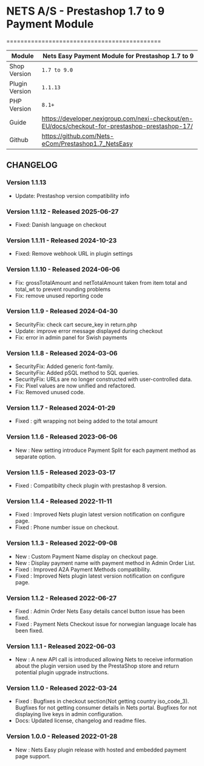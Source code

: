 # NETS A/S - Prestashop 1.7 to 9 Payment Module
============================================

| Module         | Nets Easy Payment Module for Prestashop 1.7 to 9                                                |
|----------------|-------------------------------------------------------------------------------------------------|
| Shop Version   | `1.7 to 9.0`                                                                                    |
| Plugin Version | `1.1.13`                                                                                        |
| PHP Version    | `8.1+`                                                                                          |
| Guide          | https://developer.nexigroup.com/nexi-checkout/en-EU/docs/checkout-for-prestashop-prestashop-17/ |
| Github         | https://github.com/Nets-eCom/Prestashop1.7_NetsEasy                                             |

## CHANGELOG

### Version 1.1.13 
* Update: Prestashop version compatibility info

### Version 1.1.12 - Released 2025-06-27
* Fixed: Danish language on checkout

### Version 1.1.11 - Released 2024-10-23
* Fixed: Remove webhook URL in plugin settings

### Version 1.1.10 - Released 2024-06-06
* Fix: grossTotalAmount and netTotalAmount taken from item total and total_wt to prevent rounding problems
* Fix: remove unused reporting code

### Version 1.1.9 - Released 2024-04-30
* SecurityFix: check cart secure_key in return.php
* Update: improve error message displayed during checkout
* Fix: error in admin panel for Swish payments

### Version 1.1.8 - Released 2024-03-06
* SecurityFix: Added generic font-family.
* SecurityFix: Added pSQL method to SQL queries.
* SecurityFix: URLs are no longer constructed with user-controlled data.
* Fix: Pixel values are now unified and refactored.
* Fix: Removed unused code.

### Version 1.1.7 - Released 2024-01-29
* Fixed : gift wrapping not being added to the total amount

### Version 1.1.6 - Released 2023-06-06
* New : New setting introduce Payment Split for each payment method as separate option.

### Version 1.1.5 - Released 2023-03-17
* Fixed : Compatibilty check plugin with prestashop 8 version.

### Version 1.1.4 - Released 2022-11-11
* Fixed : Improved Nets plugin latest version notification on configure page.
* Fixed : Phone number issue on checkout.


### Version 1.1.3 - Released 2022-09-08
* New : Custom Payment Name display on checkout page.
* New : Display payment name with payment method in Admin Order List.
* Fixed : Improved A2A Payment Methods compatibility.
* Fixed : Improved Nets plugin latest version notification on configure page.

### Version 1.1.2 - Released 2022-06-27
* Fixed : Admin Order Nets Easy details cancel button issue has been fixed.
* Fixed : Payment Nets Checkout issue for norwegian language locale has been fixed.

### Version 1.1.1 - Released 2022-06-03
* New : A new API call is introduced allowing Nets to receive information about the plugin version used by the PrestaShop store and return potential plugin upgrade instructions.

### Version 1.1.0 - Released 2022-03-24
* Fixed : Bugfixes in checkout section(Not getting country iso_code_3).
		  Bugfixes for not getting consumer details in Nets portal.
		  Bugfixes for not displaying live keys in admin configuration.
* Docs: Updated license, changelog and readme files.

### Version 1.0.0 - Released 2022-01-28
* New : Nets Easy plugin release with hosted and embedded payment page support.
